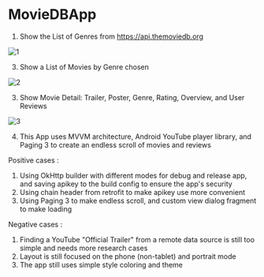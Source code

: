 # MovieDBApp

1. Show the List of Genres from https://api.themoviedb.org

![1](https://github.com/ausioz/MovieDbApp/assets/25804478/e4d86a29-ea38-4608-9836-78c0c3d71719)

3. Show a List of Movies by Genre chosen

![2](https://github.com/ausioz/MovieDbApp/assets/25804478/8649d915-a98c-4a0c-99ce-d1e677da7afb)

3. Show Movie Detail: Trailer, Poster, Genre, Rating, Overview, and User Reviews

![3](https://github.com/ausioz/MovieDbApp/assets/25804478/94616b95-5204-4687-97ad-75658bbe48d4)

4. This App uses MVVM architecture, Android YouTube player library, and Paging 3 to create an endless scroll of movies and reviews


Positive cases :
1. Using OkHttp builder with different modes for debug and release app, and saving apikey to the build config to ensure the app's security
2. Using chain header from retrofit to make apikey use more convenient
3. Using Paging 3 to make endless scroll, and custom view dialog fragment to make loading

Negative cases :
1. Finding a YouTube "Official Trailer" from a remote data source is still too simple and needs more research cases
2. Layout is still focused on the phone (non-tablet) and portrait mode
3. The app still uses simple style coloring and theme

